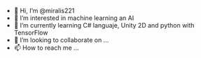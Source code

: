 - 👋 Hi, I’m @miralis221
- 👀 I’m interested in machine learning an AI
- 🌱 I’m currently learning C# languaje, Unity 2D and python with TensorFlow
- 💞️ I’m looking to collaborate on ...
- 📫 How to reach me ...

<!---
miralis221/miralis221 is a ✨ special ✨ repository because its `README.md` (this file) appears on your GitHub profile.
You can click the Preview link to take a look at your changes.
--->
